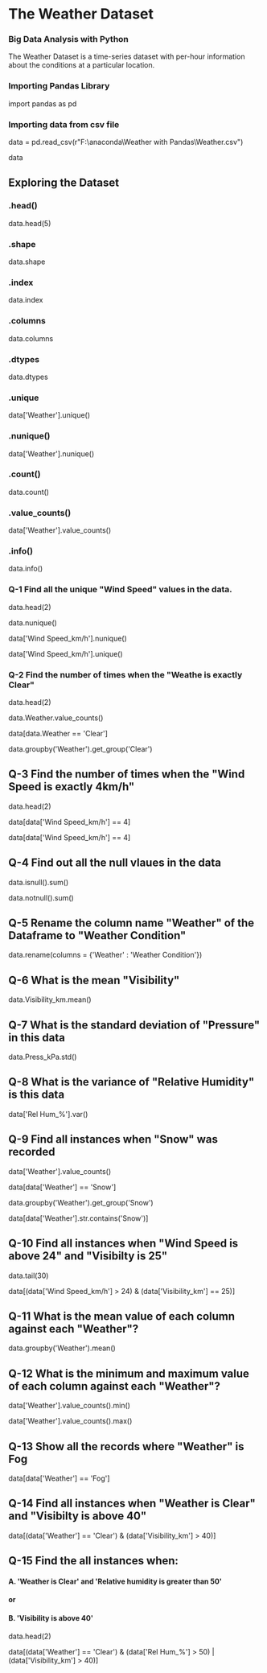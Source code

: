 # The Weather Dataset
### Big Data Analysis with Python
<p> 
The Weather Dataset is a time-series dataset with per-hour information about the conditions at a particular location.
<p>

### Importing Pandas Library

import pandas as pd 

### Importing data from csv file

data = pd.read_csv(r"F:\anaconda\Weather with Pandas\Weather.csv")

data

## Exploring the Dataset 

### .head()

data.head(5)

### .shape

data.shape

### .index

data.index

### .columns

data.columns

### .dtypes

data.dtypes

### .unique

data['Weather'].unique()

### .nunique()

data['Weather'].nunique()

### .count() 

data.count()

### .value_counts()

data['Weather'].value_counts()

### .info()

data.info()

### Q-1 Find all the unique "Wind Speed" values in the data.

data.head(2)

data.nunique()

data['Wind Speed_km/h'].nunique()

data['Wind Speed_km/h'].unique()

### Q-2 Find the number of times when the "Weathe is exactly Clear"

data.head(2)

data.Weather.value_counts()

data[data.Weather == 'Clear']

data.groupby('Weather').get_group('Clear')

## Q-3 Find the number of times when the "Wind Speed is exactly 4km/h" 

data.head(2)

data[data['Wind Speed_km/h'] == 4]

data[data['Wind Speed_km/h'] == 4]

## Q-4 Find out all the null vlaues in the data

data.isnull().sum()

data.notnull().sum()

## Q-5 Rename the column name "Weather" of the Dataframe to "Weather Condition"

data.rename(columns = {'Weather' : 'Weather Condition'})

## Q-6 What is the mean "Visibility"

data.Visibility_km.mean()

## Q-7 What is the standard deviation of "Pressure" in this data

data.Press_kPa.std()

## Q-8 What is the variance of "Relative Humidity" is this data

data['Rel Hum_%'].var()

## Q-9 Find all instances when "Snow" was recorded

data['Weather'].value_counts()

data[data['Weather'] == 'Snow']

data.groupby('Weather').get_group('Snow')

data[data['Weather'].str.contains('Snow')]

## Q-10 Find all instances when "Wind Speed is above 24" and "Visibilty is 25"

data.tail(30)

data[(data['Wind Speed_km/h'] > 24) & (data['Visibility_km']  == 25)]

## Q-11 What is the mean value of each column against each "Weather"?

data.groupby('Weather').mean()

## Q-12 What is the minimum and maximum value of each column against each "Weather"?

data['Weather'].value_counts().min()

data['Weather'].value_counts().max()

## Q-13 Show all the records where "Weather" is Fog

data[data['Weather'] == 'Fog']

## Q-14 Find all instances when "Weather is Clear" and "Visibilty is above 40"

data[(data['Weather'] == 'Clear') & (data['Visibility_km'] > 40)]

## Q-15 Find the all instances when:

#### A. 'Weather is Clear' and 'Relative humidity is greater than 50'
#### or
#### B. 'Visibility is above 40'

data.head(2)

data[(data['Weather'] == 'Clear') & (data['Rel Hum_%'] > 50) | (data['Visibility_km'] > 40)]

